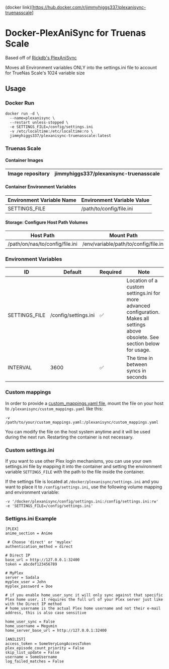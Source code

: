 (docker link)[https://hub.docker.com/r/jimmyhiggs337/plexanisync-truenasscale]

# Docker-PlexAniSync for Truenas Scale

Based off of [Rickdb's PlexAniSync](https://github.com/RickDB/Docker-PlexAniSync)

Moves all Environment variables ONLY into the settings.ini file to account for TrueNas Scale's 1024 variable size

## Usage

### Docker Run

```
docker run -d \
  --name=plexanisync \
  --restart unless-stopped \
  -e SETTINGS_FILE=/config/settings.ini
  -v /etc/localtime:/etc/localtime:ro \
  jimmyhiggs337/plexanisync-truenasscale:latest
```

### Truenas Scale
#### Container Images 
| Image repository | jimmyhiggs337/plexanisync-truenasscale|
| ------------------------- | -------------------------- |


#### Container Environment Variables

| Environment Variable Name | Environment Variable Value |
| ------------------------- | -------------------------- |
| SETTINGS_FILE             | /path/to/config/file.ini   |

#### Storage: Configure Host Path Volumes

| Host Path                       | Mount Path                            |
| ------------------------------- | ------------------------------------- |
| /path/on/nas/to/config/file.ini | /env/variable/path/to/config/file.ini |

### Environment Variables

| ID            | Default              | Required | Note                                                                                                                               |
| ------------- | -------------------- | -------- | ---------------------------------------------------------------------------------------------------------------------------------- |
| SETTINGS_FILE | /config/settings.ini | ✅       | Location of a custom settings.ini for more advanced configuration. Makes all settings above obsolete. See section below for usage. |
| INTERVAL      | 3600                 | ✅       | The time in between syncs in seconds                                                                                               |

### Custom mappings

In order to provide a [custom_mappings.yaml file](https://github.com/RickDB/PlexAniSync#custom-anime-mapping), mount the file on your host to `/plexanisync/custom_mappings.yaml` like this:

```
-v /path/to/your/custom_mappings.yaml:/plexanisync/custom_mappings.yaml
```

You can modify the file on the host system anytime and it will be used during the next run. Restarting the container is not necessary.

### Custom settings.ini

If you want to use other Plex login mechanisms, you can use your own settings.ini file by mapping it into the container and setting the environment variable `SETTINGS_FILE` with the path to the file inside the container.

If the settings file is located at `/docker/plexanisync/settings.ini` and you want to place it to `/config/settings.ini`, use the following volume mapping and environment variable:

```
-v '/docker/plexanisync/config/settings.ini:/config/settings.ini:rw'
-e 'SETTINGS_FILE=/config/settings.ini'
```

### Settigns.ini Example

```
[PLEX]
anime_section = Anime

 # Choose 'direct' or 'myplex'
authentication_method = direct

# Direct IP
base_url = http://127.0.0.1:32400
token = abcdef123456789

# MyPlex
server = Sadala
myplex_user = John
myplex_password = Doe

# if you enable home_user_sync it will only sync against that specific Plex home user, it requires the full url of your Plex server just like with the Direct IP method
# home_username is the actual Plex home username and not their e-mail address, this is also case sensitive

home_user_sync = False
home_username = Megumin
home_server_base_url = http://127.0.0.1:32400

[ANILIST]
access_token = SomeVeryLongAccessToken
plex_episode_count_priority = False
skip_list_update = False
username = SomeUsername
log_failed_matches = False

```
